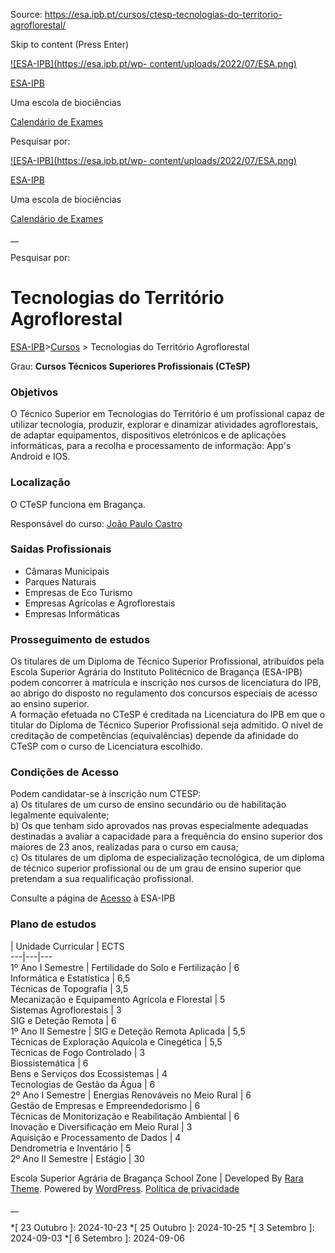 Source: https://esa.ipb.pt/cursos/ctesp-tecnologias-do-territorio-agroflorestal/

Skip to content (Press Enter)

[![ESA-IPB](https://esa.ipb.pt/wp-
content/uploads/2022/07/ESA.png)](https://esa.ipb.pt/)

[ESA-IPB](https://esa.ipb.pt/)

Uma escola de biociências

[Calendário de Exames](https://esa.ipb.pt/horarios/)

Pesquisar por:

  

  

  

  

  

[![ESA-IPB](https://esa.ipb.pt/wp-
content/uploads/2022/07/ESA.png)](https://esa.ipb.pt/)

[ESA-IPB](https://esa.ipb.pt/)

Uma escola de biociências

[Calendário de Exames](https://esa.ipb.pt/horarios/)

  

__

Pesquisar por:

# Tecnologias do Território Agroflorestal

[ESA-IPB](https://esa.ipb.pt)>[Cursos](https://esa.ipb.pt/cursos/) >
Tecnologias do Território Agroflorestal

Grau: **Cursos Técnicos Superiores Profissionais (CTeSP)**

### Objetivos

O Técnico Superior em Tecnologias do Território é um profissional capaz de
utilizar tecnologia, produzir, explorar e dinamizar atividades agroflorestais,
de adaptar equipamentos, dispositivos eletrónicos e de aplicações
informáticas, para a recolha e processamento de informação: App's Android e
IOS.

### Localização

O CTeSP funciona em Bragança.

Responsável do curso: [João Paulo Castro](mailto:jpmc@ipb.pt)

### Saídas Profissionais

  * Câmaras Municipais
  * Parques Naturais
  * Empresas de Eco Turismo
  * Empresas Agrícolas e Agroflorestais
  * Empresas Informáticas

### Prosseguimento de estudos

Os titulares de um Diploma de Técnico Superior Profissional, atribuídos pela
Escola Superior Agrária do Instituto Politécnico de Bragança (ESA-IPB) podem
concorrer à matrícula e inscrição nos cursos de licenciatura do IPB, ao abrigo
do disposto no regulamento dos concursos especiais de acesso ao ensino
superior.  
A formação efetuada no CTeSP é creditada na Licenciatura do IPB em que o
titular do Diploma de Técnico Superior Profissional seja admitido. O nível de
creditação de competências (equivalências) depende da afinidade do CTeSP com o
curso de Licenciatura escolhido.

### Condições de Acesso

Podem candidatar-se à inscrição num CTESP:  
a) Os titulares de um curso de ensino secundário ou de habilitação legalmente
equivalente;  
b) Os que tenham sido aprovados nas provas especialmente adequadas destinadas
a avaliar a capacidade para a frequência do ensino superior dos maiores de 23
anos, realizadas para o curso em causa;  
c) Os titulares de um diploma de especialização tecnológica, de um diploma de
técnico superior profissional ou de um grau de ensino superior que pretendam a
sua requalificação profissional.

Consulte a página de [Acesso](https://esa.ipb.pt/acesso/) à ESA-IPB

### Plano de estudos

|  Unidade Curricular |  ECTS  
---|---|---  
1º Ano I Semestre |  Fertilidade do Solo e Fertilização |  6  
Informática e Estatística |  6,5  
Técnicas de Topografia |  3,5  
Mecanização e Equipamento Agrícola e Florestal |  5  
Sistemas Agroflorestais |  3  
SIG e Deteção Remota |  6  
1º Ano II Semestre |  SIG e Deteção Remota Aplicada |  5,5  
Técnicas de Exploração Aquícola e Cinegética |  5,5  
Técnicas de Fogo Controlado |  3  
Biossistemática |  6  
Bens e Serviços dos Ecossistemas |  4  
Tecnologias de Gestão da Água |  6  
2º Ano I Semestre |  Energias Renováveis no Meio Rural |  6  
Gestão de Empresas e Empreendedorismo |  6  
Técnicas de Monitorização e Reabilitação Ambiental  |  6  
Inovação e Diversificação em Meio Rural |  3  
Aquisição e Processamento de Dados |  4  
Dendrometria e Inventário |  5  
2º Ano II Semestre |  Estágio |  30  
  
  

Escola Superior Agrária de Bragança  School Zone | Developed By [Rara Theme](https://rarathemes.com/). Powered by [WordPress](https://wordpress.org/).  [Política de privacidade](https://esa.ipb.pt/politica-de-privacidade/)

__

  *[ 23 Outubro ]: 2024-10-23
  *[ 25 Outubro ]: 2024-10-25
  *[ 3 Setembro ]: 2024-09-03
  *[ 6 Setembro ]: 2024-09-06